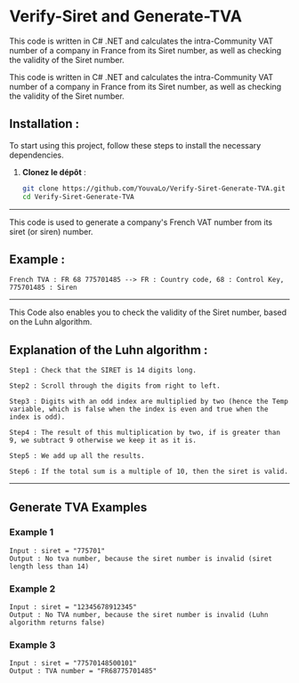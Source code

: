 # Verify-Siret and Generate-TVA 

This code is written in C# .NET and calculates the intra-Community VAT number of a company in France from its Siret number, as well as checking the validity of the Siret number. 

This code is written in C# .NET and calculates the intra-Community VAT number of a company in France from its Siret number, as well as checking the validity of the Siret number.

## Installation : 

To start using this project, follow these steps to install the necessary dependencies.

1. **Clonez le dépôt** :

   ```bash
   git clone https://github.com/YouvaLo/Verify-Siret-Generate-TVA.git
   cd Verify-Siret-Generate-TVA

---------------------------------------------------------------------------------------------------------------

This code is used to generate a company's French VAT number from its siret (or siren) number. 

## Example : 
    
    French TVA : FR 68 775701485 --> FR : Country code, 68 : Control Key, 775701485 : Siren 

---------------------------------------------------------------------------------------------------------------

This Code also enables you to check the validity of the Siret number, based on the Luhn algorithm. 

## Explanation of the Luhn algorithm : 

    Step1 : Check that the SIRET is 14 digits long.
    
    Step2 : Scroll through the digits from right to left.
    
    Step3 : Digits with an odd index are multiplied by two (hence the Temp variable, which is false when the index is even and true when the index is odd).

    Step4 : The result of this multiplication by two, if is greater than 9, we subtract 9 otherwise we keep it as it is. 
    
    Step5 : We add up all the results.
    
    Step6 : If the total sum is a multiple of 10, then the siret is valid. 

---------------------------------------------------------------------------------------------------------------

## Generate TVA Examples 

### Example 1 

    Input : siret = "775701" 
    Output : No tva number, because the siret number is invalid (siret length less than 14) 


### Example 2 

    Input : siret = "12345678912345"
    Output : No TVA number, because the siret number is invalid (Luhn algorithm returns false)

### Example 3

    Input : siret = "77570148500101"
    Output : TVA number = "FR68775701485" 

